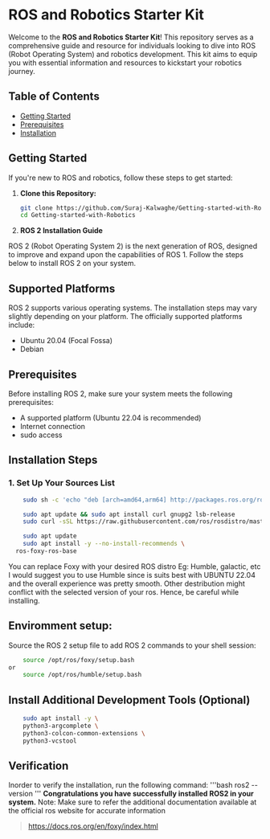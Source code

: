 <!-- <h1> Getting Started with Robotics </h1>

This repo showcases a small robotics project which gives a basic understanding about how to begin with ros and robotics in general. -->

# ROS and Robotics Starter Kit

Welcome to the **ROS and Robotics Starter Kit**! This repository serves as a comprehensive guide and resource for individuals looking to dive into ROS (Robot Operating System) and robotics development. This kit aims to equip you with essential information and resources to kickstart your robotics journey.

## Table of Contents

- [Getting Started](#getting-started)
- [Prerequisites](#prerequisites)
- [Installation](#installation)
<!-- - [Usage](#usage)
- [Examples](#examples)
- [Contributing](#contributing)
- [License](#license) -->

## Getting Started

If you're new to ROS and robotics, follow these steps to get started:

1. **Clone this Repository:**
   ```bash
   git clone https://github.com/Suraj-Kalwaghe/Getting-started-with-Robotics.git
   cd Getting-started-with-Robotics
   ```
2. **ROS 2 Installation Guide**

ROS 2 (Robot Operating System 2) is the next generation of ROS, designed to improve and expand upon the capabilities of ROS 1. Follow the steps below to install ROS 2 on your system.

## Supported Platforms

ROS 2 supports various operating systems. The installation steps may vary slightly depending on your platform. The officially supported platforms include:

- Ubuntu 20.04 (Focal Fossa)
- Debian

## Prerequisites

Before installing ROS 2, make sure your system meets the following prerequisites:

- A supported platform (Ubuntu 22.04 is recommended)
- Internet connection
- sudo access

## Installation Steps

### 1. Set Up Your Sources List

```bash
    sudo sh -c 'echo "deb [arch=amd64,arm64] http://packages.ros.org/ros2/ubuntu focal main" > /etc/apt/sources.list.d/ros2-latest.list'
```

```bash
    sudo apt update && sudo apt install curl gnupg2 lsb-release
    sudo curl -sSL https://raw.githubusercontent.com/ros/rosdistro/master/ros.asc | sudo gpg --dearmor -o /usr/share/keyrings/ros-archive-keyring.gpg
```

```bash
    sudo apt update
    sudo apt install -y --no-install-recommends \
  ros-foxy-ros-base
```

You can replace Foxy with your desired ROS distro Eg: Humble, galactic, etc
I would suggest you to use Humble since is suits best with UBUNTU 22.04 and the overall experience was pretty smooth.
Other destribution might conflict with the selected version of your ros. Hence, be careful while installing.

## Enviromment setup:

Source the ROS 2 setup file to add ROS 2 commands to your shell session:

```bash
    source /opt/ros/foxy/setup.bash
or
    source /opt/ros/humble/setup.bash
```

## Install Additional Development Tools (Optional)

```bash
    sudo apt install -y \
    python3-argcomplete \
    python3-colcon-common-extensions \
    python3-vcstool
```

## Verification

Inorder to verify the installation, run the following command:
'''bash
ros2 --version
'''
**Congratulations you have successfully installed ROS2 in your system.**
Note: Make sure to refer the additional documentation available at the official ros website for accurate information

> https://docs.ros.org/en/foxy/index.html
